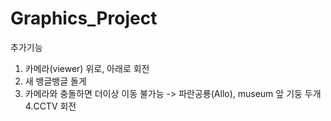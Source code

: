 # Graphics_Project

추가기능
1. 카메라(viewer) 위로, 아래로 회전
2. 새 뱅글뱅글 돌게
3. 카메라와 충돌하면 더이상 이동 불가능 -> 파란공룡(Allo), museum 앞 기둥 두개
4.CCTV 회전